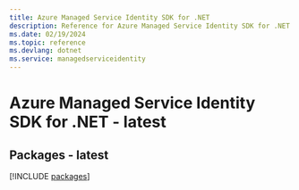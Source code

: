 ```yaml
---
title: Azure Managed Service Identity SDK for .NET
description: Reference for Azure Managed Service Identity SDK for .NET
ms.date: 02/19/2024
ms.topic: reference
ms.devlang: dotnet
ms.service: managedserviceidentity
---
```

# Azure Managed Service Identity SDK for .NET - latest
## Packages - latest
[!INCLUDE [packages](managed-service-identity-index.md)]